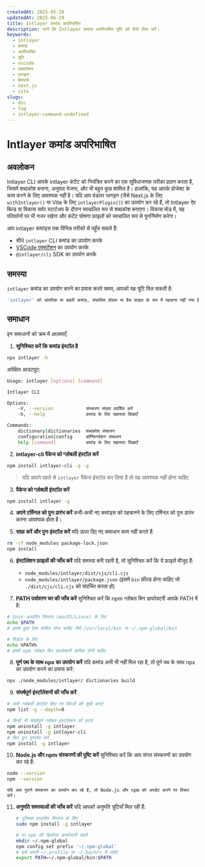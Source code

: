 ```yaml
---
createdAt: 2025-05-20
updatedAt: 2025-06-29
title: Intlayer कमांड अपरिभाषित
description: जानें कि Intlayer कमांड अपरिभाषित त्रुटि को कैसे ठीक करें।
keywords:
  - intlayer
  - कमांड
  - अपरिभाषित
  - त्रुटि
  - vscode
  - एक्सटेंशन
  - प्लगइन
  - फ्रेमवर्क
  - next.js
  - vite
slugs:
  - doc
  - faq
  - intlayer-command-undefined
---
```


# Intlayer कमांड अपरिभाषित

## अवलोकन

Intlayer CLI आपके intlayer कंटेंट को नियंत्रित करने का एक सुविधाजनक तरीका प्रदान करता है, जिसमें शब्दकोश बनाना, अनुवाद भेजना, और भी बहुत कुछ शामिल है। हालांकि, यह आपके प्रोजेक्ट के काम करने के लिए आवश्यक नहीं है। यदि आप बंडलर प्लगइन (जैसे Next.js के लिए `withIntlayer()` या Vite के लिए `intlayerPlugin()`) का उपयोग कर रहे हैं, तो Intlayer ऐप बिल्ड या विकास सर्वर स्टार्टअप के दौरान स्वचालित रूप से शब्दकोश बनाएगा। विकास मोड में, यह परिवर्तनों पर भी नजर रखेगा और कंटेंट घोषणा फ़ाइलों को स्वचालित रूप से पुनर्निर्माण करेगा।

आप intlayer कमांड्स तक विभिन्न तरीकों से पहुँच सकते हैं:

- सीधे `intlayer` CLI कमांड का उपयोग करके
- [VSCode एक्सटेंशन](https://github.com/aymericzip/intlayer/blob/main/docs/docs/hi/vs_code_extension.md) का उपयोग करके
- `@intlayer/cli` SDK का उपयोग करके

## समस्या

`intlayer` कमांड का उपयोग करने का प्रयास करते समय, आपको यह त्रुटि मिल सकती है:

```bash
'intlayer' को आंतरिक या बाहरी कमांड, संचालित प्रोग्राम या बैच फ़ाइल के रूप में पहचाना नहीं गया है।
```

## समाधान

इन समाधानों को क्रम में आज़माएँ:

1. **सुनिश्चित करें कि कमांड इंस्टॉल है**

```bash
npx intlayer -h
```

अपेक्षित आउटपुट:

```bash
Usage: intlayer [options] [command]

Intlayer CLI

Options:
    -V, --version            संस्करण संख्या प्रदर्शित करें
    -h, --help               कमांड के लिए सहायता दिखाएँ

Commands:
    dictionary|dictionaries  शब्दकोश संचालन
    configuration|config     कॉन्फ़िगरेशन संचालन
    help [command]           कमांड के लिए सहायता दिखाएँ
```

2. **intlayer-cli पैकेज को ग्लोबली इंस्टॉल करें**

```bash
npm install intlayer-cli -g -g
```

> यदि आपने पहले से `intlayer` पैकेज इंस्टॉल कर लिया है तो यह आवश्यक नहीं होना चाहिए

3. **पैकेज को ग्लोबली इंस्टॉल करें**

```bash
npm install intlayer -g
```

4. **अपने टर्मिनल को पुनः प्रारंभ करें**
   कभी-कभी नए कमांड्स को पहचानने के लिए टर्मिनल को पुनः प्रारंभ करना आवश्यक होता है।

5. **साफ़ करें और पुनः इंस्टॉल करें**
   यदि ऊपर दिए गए समाधान काम नहीं करते हैं:

```bash
rm -rf node_modules package-lock.json
npm install
```

6. **इंस्टॉलेशन फ़ाइलों की जाँच करें**
   यदि समस्या बनी रहती है, तो सुनिश्चित करें कि ये फ़ाइलें मौजूद हैं:

   - `node_modules/intlayer/dist/cjs/cli.cjs`
   - `node_modules/intlayer/package.json` (इसमें `bin` फ़ील्ड होना चाहिए जो `./dist/cjs/cli.cjs` को संदर्भित करता हो)

7. **PATH पर्यावरण चर की जाँच करें**
   सुनिश्चित करें कि npm ग्लोबल बिन डायरेक्टरी आपके PATH में है:

```bash
# Unix-आधारित सिस्टम (macOS/Linux) के लिए
echo $PATH
# इसमें कुछ ऐसा शामिल होना चाहिए जैसे /usr/local/bin या ~/.npm-global/bin

# विंडोज़ के लिए
echo %PATH%
# इसमें npm ग्लोबल बिन डायरेक्टरी शामिल होनी चाहिए
```

8. **पूर्ण पथ के साथ npx का उपयोग करें**
   यदि कमांड अभी भी नहीं मिल रहा है, तो पूर्ण पथ के साथ npx का उपयोग करने का प्रयास करें:

```bash
npx ./node_modules/intlayer/ dictionaries build
```

9. **संघर्षपूर्ण इंस्टॉलेशनों की जाँच करें**

```bash
# सभी ग्लोबली इंस्टॉल किए गए पैकेजों की सूची बनाएं
npm list -g --depth=0

# किसी भी संघर्षपूर्ण ग्लोबल इंस्टॉलेशन को हटाएं
npm uninstall -g intlayer
npm uninstall -g intlayer-cli
# फिर पुनः इंस्टॉल करें
npm install -g intlayer
```

10. **Node.js और npm संस्करणों की पुष्टि करें**
    सुनिश्चित करें कि आप संगत संस्करणों का उपयोग कर रहे हैं:

```bash
node --version
npm --version
```

    यदि आप पुराने संस्करण का उपयोग कर रहे हैं, तो Node.js और npm को अपडेट करने पर विचार करें।

11. **अनुमति समस्याओं की जाँच करें**
    यदि आपको अनुमति त्रुटियाँ मिल रही हैं:

    ```bash
    # यूनिक्स-आधारित सिस्टम के लिए
    sudo npm install -g intlayer

    # या npm की डिफ़ॉल्ट डायरेक्टरी बदलें
    mkdir ~/.npm-global
    npm config set prefix '~/.npm-global'
    # इसे अपनी ~/.profile या ~/.bashrc में जोड़ें:
    export PATH=~/.npm-global/bin:$PATH
    ```
